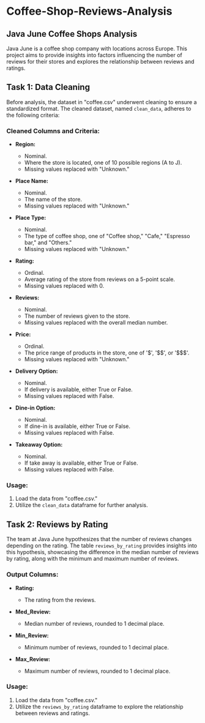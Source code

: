 # Coffee-Shop-Reviews-Analysis
## Java June Coffee Shops Analysis

Java June is a coffee shop company with locations across Europe. This project aims to provide insights into factors influencing the number of reviews for their stores and explores the relationship between reviews and ratings.

## Task 1: Data Cleaning

Before analysis, the dataset in "coffee.csv" underwent cleaning to ensure a standardized format. The cleaned dataset, named `clean_data`, adheres to the following criteria:

### Cleaned Columns and Criteria:

- **Region:**
  - Nominal.
  - Where the store is located, one of 10 possible regions (A to J).
  - Missing values replaced with "Unknown."

- **Place Name:**
  - Nominal.
  - The name of the store.
  - Missing values replaced with "Unknown."

- **Place Type:**
  - Nominal.
  - The type of coffee shop, one of "Coffee shop," "Cafe," "Espresso bar," and "Others."
  - Missing values replaced with "Unknown."

- **Rating:**
  - Ordinal.
  - Average rating of the store from reviews on a 5-point scale.
  - Missing values replaced with 0.

- **Reviews:**
  - Nominal.
  - The number of reviews given to the store.
  - Missing values replaced with the overall median number.

- **Price:**
  - Ordinal.
  - The price range of products in the store, one of '\$', '\$\$', or '\$\$\$'.
  - Missing values replaced with "Unknown."

- **Delivery Option:**
  - Nominal.
  - If delivery is available, either True or False.
  - Missing values replaced with False.

- **Dine-in Option:**
  - Nominal.
  - If dine-in is available, either True or False.
  - Missing values replaced with False.

- **Takeaway Option:**
  - Nominal.
  - If take away is available, either True or False.
  - Missing values replaced with False.

### Usage:
1. Load the data from "coffee.csv."
2. Utilize the `clean_data` dataframe for further analysis.
   

## Task 2: Reviews by Rating

The team at Java June hypothesizes that the number of reviews changes depending on the rating. The table `reviews_by_rating` provides insights into this hypothesis, showcasing the difference in the median number of reviews by rating, along with the minimum and maximum number of reviews.

### Output Columns:

- **Rating:**
  - The rating from the reviews.

- **Med_Review:**
  - Median number of reviews, rounded to 1 decimal place.

- **Min_Review:**
  - Minimum number of reviews, rounded to 1 decimal place.

- **Max_Review:**
  - Maximum number of reviews, rounded to 1 decimal place.

### Usage:
1. Load the data from "coffee.csv."
2. Utilize the `reviews_by_rating` dataframe to explore the relationship between reviews and ratings.

